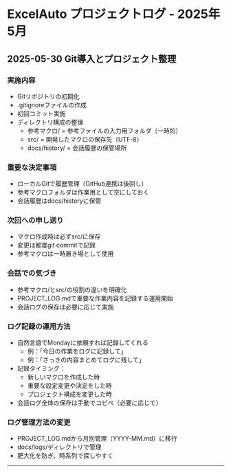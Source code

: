 # ExcelAuto プロジェクトログ - 2025年5月

## 2025-05-30 Git導入とプロジェクト整理

### 実施内容
- Gitリポジトリの初期化
- .gitignoreファイルの作成
- 初回コミット実施
- ディレクトリ構成の整理
  - 参考マクロ/ = 参考ファイルの入力用フォルダ（一時的）
  - src/ = 開発したマクロの保存先（UTF-8）
  - docs/history/ = 会話履歴の保管場所

### 重要な決定事項
- ローカルGitで履歴管理（GitHub連携は後回し）
- 参考マクロフォルダは作業用として空にしておく
- 会話履歴はdocs/historyに保管

### 次回への申し送り
- マクロ作成時は必ずsrc/に保存
- 変更は都度git commitで記録
- 参考マクロは一時置き場として使用

### 会話での気づき
- 参考マクロ/とsrc/の役割の違いを明確化
- PROJECT_LOG.mdで重要な作業内容を記録する運用開始
- 会話ログの保存は必要に応じて実施

### ログ記録の運用方法
- 自然言語でMondayに依頼すれば記録してくれる
  - 例：「今日の作業をログに記録して」
  - 例：「さっきの内容まとめてログに残して」
- 記録タイミング：
  - 新しいマクロを作成した時
  - 重要な設定変更や決定をした時
  - プロジェクト構成を変更した時
- 会話ログ全体の保存は手動でコピペ（必要に応じて）

### ログ管理方法の変更
- PROJECT_LOG.mdから月別管理（YYYY-MM.md）に移行
- docs/logs/ディレクトリで管理
- 肥大化を防ぎ、時系列で探しやすく

---